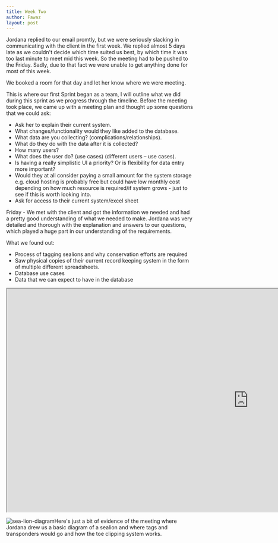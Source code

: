 ```yaml
---
title: Week Two
author: Fawaz
layout: post
---
```


Jordana replied to our email promtly, but we were seriously slacking in communicating with the client in the first week. We replied almost 5 days late as we couldn't decide which time suited us best, by which time it was too last minute to meet mid this week. So the meeting had to be pushed to the Friday.
Sadly, due to that fact we were unable to get anything done for most of this week.

We booked a room for that day and let her know where we were meeting.

This is where our first Sprint began as a team, I will outline what we did during this sprint as we progress through the timeline.
Before the meeting took place, we came up with a meeting plan and thought up some questions that we could ask:

<ul>
  <li>Ask her to explain their current system.</li>
  <li>What changes/functionality would they like added to the database.</li>
  <li>What data are you collecting? (complications/relationships).</li>
  <li>What do they do with the data after it is collected?</li>
  <li>How many users?</li>
  <li>What does the user do? (use cases) (different users – use cases).</li>
  <li>Is having a really simplistic UI a priority? Or is flexibility for data entry more important?</li>
  <li>Would they at all consider paying a small amount for the system storage e.g. cloud hosting is probably free but could have low monthly cost depending on how much resource is required/if system grows - just to see if this is worth looking into.</li>
  <li>Ask for access to their current system/excel sheet</li>
</ul>

Friday -
We met with the client and got the information we needed and had a pretty good understanding of what we needed to make.
Jordana was very detailed and thorough with the explanation and answers to our questions, which played a huge part in our understanding of the requirements.

What we found out:
<ul>
  <li>Process of tagging sealions and why conservation efforts are required</li>
  <li>Saw physical copies of their current record keeping system in the form of multiple different spreadsheets.</li>
  <li>Database use cases</li>
  <li>Data that we can expect to have in the database</li>
</ul>

<iframe src="https://docs.google.com/spreadsheets/d/e/2PACX-1vRLVbJ3HGCHK-oUQNdGOAJ0_HgQGiz2vOuUoilbjuHTnbB9lppwnf1v5hlvaQsvsU9Ee1tSLbv5Xj4G/pubhtml?widget=true&amp;headers=false" style="width: 1300px; height: 600px;"></iframe>

<p><span class="image left"><img src="{{ 'assets/images/sealion.jpg' | relative_url }}" alt="sea-lion-diagram" /></span>Here's just a bit of evidence of the meeting where Jordana drew us a basic diagram of a sealion and where tags and transponders would go and how the toe clipping system works.</p>